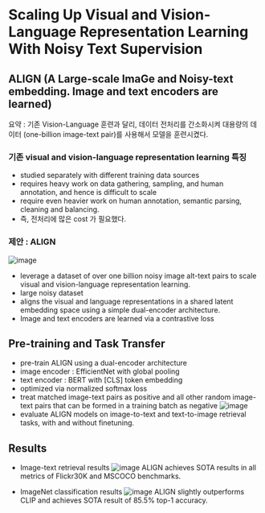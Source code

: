 # Scaling Up Visual and Vision-Language Representation Learning With Noisy Text Supervision

## ALIGN (A Large-scale ImaGe and Noisy-text embedding. Image and text encoders are learned)
요약 : 기존 Vision-Language 훈련과 달리, 데이터 전처리를 간소화시켜 대용량의 데이터 (one-billion image-text pair)를 사용해서 모델을 훈련시켰다.


### 기존 visual and vision-language representation learning 특징
- studied separately with different training data sources
- requires heavy work on data gathering, sampling, and human annotation, and hence is difficult to scale
- require even heavier work on human annotation, semantic parsing, cleaning and balancing.
- 즉, 전처리에 많은 cost 가 필요했다.

### 제안 : ALIGN 
![image](https://user-images.githubusercontent.com/70581043/155691700-4bc16429-f3ae-4eba-8f15-aa272570c781.png)
- leverage a dataset of over one billion noisy image alt-text pairs to scale visual and vision-language representation learning.
- large noisy dataset
- aligns the visual and language representations in a shared latent embedding space using a simple dual-encoder architecture.
- Image and text encoders are learned via a contrastive loss

## Pre-training and Task Transfer
- pre-train ALIGN using a dual-encoder architecture
- image encoder : EfficientNet with global pooling
- text encoder : BERT with [CLS] token embedding
- optimized via normalized softmax loss
- treat matched image-text pairs as positive and all other random image-text pairs that can be formed in a training batch as negative
![image](https://user-images.githubusercontent.com/70581043/155692738-7ede3ff3-adf9-42bb-af71-2d1b66c5417e.png)
- evaluate ALIGN models on image-to-text and text-to-image retrieval tasks, with and without finetuning.

## Results
- Image-text retrieval results
![image](https://user-images.githubusercontent.com/70581043/155692928-49cc7fa9-c119-4bbe-beb4-e7b505eb0d50.png)
ALIGN achieves SOTA results in all metrics of Flickr30K and MSCOCO benchmarks.

- ImageNet classification results
![image](https://user-images.githubusercontent.com/70581043/155693421-8fc65525-94bc-4e34-8d87-1d939d98f754.png)
ALIGN slightly outperforms CLIP and achieves SOTA result of 85.5% top-1 accuracy.